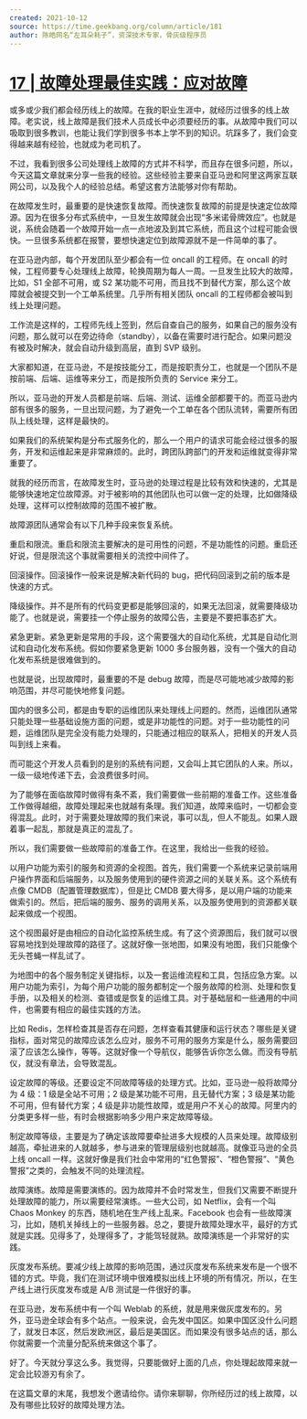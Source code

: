 ```yaml
---
created: 2021-10-12
source: https://time.geekbang.org/column/article/181
author: 陈皓网名“左耳朵耗子”，资深技术专家，骨灰级程序员
---
```


# [17 | 故障处理最佳实践：应对故障](https://time.geekbang.org/column/article/181)


或多或少我们都会经历线上的故障。在我的职业生涯中，就经历过很多的线上故障。老实说，线上故障是我们技术人员成长中必须要经历的事。从故障中我们可以吸取到很多教训，也能让我们学到很多书本上学不到的知识。坑踩多了，我们会变得越来越有经验，也就成为老司机了。

不过，我看到很多公司处理线上故障的方式并不科学，而且存在很多问题，所以，今天这篇文章就来分享一些我的经验。这些经验主要来自亚马逊和阿里这两家互联网公司，以及我个人的经验总结。希望这套方法能够对你有帮助。

在故障发生时，最重要的是快速恢复故障。而快速恢复故障的前提是快速定位故障源。因为在很多分布式系统中，一旦发生故障就会出现“多米诺骨牌效应”。也就是说，系统会随着一个故障开始一点一点地波及到其它系统，而且这个过程可能会很快。一旦很多系统都在报警，要想快速定位到故障源就不是一件简单的事了。

在亚马逊内部，每个开发团队至少都会有一位 oncall 的工程师。在 oncall 的时候，工程师要专心处理线上故障，轮换周期为每人一周。一旦发生比较大的故障，比如，S1 全部不可用，或 S2 某功能不可用，而且找不到替代方案，那么这个故障就会被提交到一个工单系统里。几乎所有相关团队 oncall 的工程师都会被叫到线上处理问题。

工作流是这样的，工程师先线上签到，然后自查自己的服务，如果自己的服务没有问题，那么就可以在旁边待命（standby），以备在需要时进行配合。如果问题没有被及时解决，就会自动升级到高层，直到 SVP 级别。

大家都知道，在亚马逊，不是按技能分工，而是按职责分工，也就是一个团队不是按前端、后端、运维等来分工，而是按所负责的 Service 来分工。

所以，亚马逊的开发人员都是前端、后端、测试、运维全部都要干的。而亚马逊内部有很多的服务，一旦出现问题，为了避免一个工单在各个团队流转，需要所有团队上线处理，这样是最快的。

如果我们的系统架构是分布式服务化的，那么一个用户的请求可能会经过很多的服务，开发和运维起来是非常麻烦的。此时，跨团队跨部门的开发和运维就变得非常重要了。

就我的经历而言，在故障发生时，亚马逊的处理过程是比较有效和快速的，尤其是能够快速地定位故障源。对于被影响的其他团队也可以做一定的处理，比如做降级处理，这样可以控制故障的范围不被扩散。

故障源团队通常会有以下几种手段来恢复系统。

重启和限流。重启和限流主要解决的是可用性的问题，不是功能性的问题。重启还好说，但是限流这个事就需要相关的流控中间件了。

回滚操作。回滚操作一般来说是解决新代码的 bug，把代码回滚到之前的版本是快速的方式。

降级操作。并不是所有的代码变更都是能够回滚的，如果无法回滚，就需要降级功能了。也就是说，需要挂一个停止服务的故障公告，主要是不要把事态扩大。

紧急更新。紧急更新是常用的手段，这个需要强大的自动化系统，尤其是自动化测试和自动化发布系统。假如你要紧急更新 1000 多台服务器，没有一个强大的自动化发布系统是很难做到的。

也就是说，出现故障时，最重要的不是 debug 故障，而是尽可能地减少故障的影响范围，并尽可能快地修复问题。

国内的很多公司，都是由专职的运维团队来处理线上问题的。然而，运维团队通常只能处理一些基础设施方面的问题，或是非功能性的问题。对于一些功能性的问题，运维团队是完全没有能力处理的，只能通过相应的联系人，把相关的开发人员叫到线上来看。

而可能这个开发人员看到的是别的系统有问题，又会叫上其它团队的人来。所以，一级一级地传递下去，会浪费很多时间。

为了能够在面临故障时做得有条不紊，我们需要做一些前期的准备工作。这些准备工作做得越细，故障处理起来也就越有条理。我们知道，故障来临时，一切都会变得混乱。此时，对于需要处理故障的我们来说，事可以乱，但人不能乱。如果人跟着事一起乱，那就是真正的混乱了。

所以，我们需要做一些故障前的准备工作。在这里，我给出一些我的经验。

以用户功能为索引的服务和资源的全视图。首先，我们需要一个系统来记录前端用户操作界面和后端服务，以及服务使用到的硬件资源之间的关联关系。这个系统有点像 CMDB（配置管理数据库），但是比 CMDB 要大得多，是以用户端的功能来做索引的。然后，把后端的服务、服务的调用关系，以及服务使用到的资源都关联起来做成一个视图。

这个视图最好是由相应的自动化监控系统生成。有了这个资源图后，我们就可以很容易地找到处理故障的路径了。这就好像一张地图，如果没有地图，我们只能像个无头苍蝇一样乱试了。

为地图中的各个服务制定关键指标，以及一套运维流程和工具，包括应急方案。以用户功能为索引，为每个用户功能的服务都制定一个服务故障的检测、处理和恢复手册，以及相关的检测、查错或是恢复的运维工具。对于基础层和一些通用的中间件，也需要有相应的最佳实践的方法。

比如 Redis，怎样检查其是否存在问题，怎样查看其健康和运行状态？哪些是关键指标，面对常见的故障应该怎么应对，服务不可用的服务方案是什么，服务需要回滚了应该怎么操作，等等。这就好像一个导航仪，能够告诉你怎么做。而没有导航仪，就没有章法，会导致混乱。

设定故障的等级。还要设定不同故障等级的处理方式。比如，亚马逊一般将故障分为 4 级：1 级是全站不可用；2 级是某功能不可用，且无替代方案；3 级是某功能不可用，但有替代方案；4 级是非功能性故障，或是用户不关心的故障。阿里内的分类更多样一些，有时会根据影响多少用户来定故障等级。

制定故障等级，主要是为了确定该故障要牵扯进多大规模的人员来处理。故障级别越高，牵扯进来的人就越多，参与进来的管理层级别也就越高。就像亚马逊的全员上线 oncall 一样。这就好像是我们社会中常用的“红色警报”、“橙色警报”、“黄色警报”之类的，会触发不同的处理流程。

故障演练。故障是需要演练的。因为故障并不会时常发生，但我们又需要不断提升处理故障的能力，所以需要经常演练。一些大公司，如 Netflix，会有一个叫 Chaos Monkey 的东西，随机地在生产线上乱来。Facebook 也会有一些故障演习，比如，随机关掉线上的一些服务器。总之，要提升故障处理水平，最好的方式就是实践。见得多了，处理得多了，才能驾轻就熟。故障演练是一个非常好的实践。

灰度发布系统。要减少线上故障的影响范围，通过灰度发布系统来发布是一个很不错的方式。毕竟，我们在测试环境中很难模拟出线上环境的所有情况，所以，在生产线上进行灰度发布或是 A/B 测试是一件很好的事。

在亚马逊，发布系统中有一个叫 Weblab 的系统，就是用来做灰度发布的。另外，亚马逊全球会有多个站点。一般来说，会先发中国区。如果中国区没什么问题了，就发日本区，然后发欧洲区，最后是美国区。而如果没有很多站点的话，那么你就需要一个流量分配系统来做这个事了。

好了。今天就分享这么多。我觉得，只要能做好上面的几点，你处理起故障来就一定会比较游刃有余了。

在这篇文章的末尾，我想发个邀请给你。请你来聊聊，你所经历过的线上故障，以及有哪些比较好的故障处理方法。
